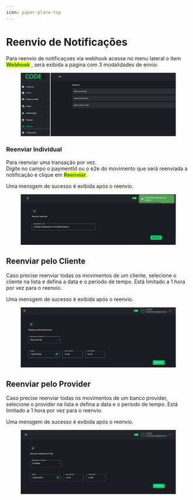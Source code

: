 ```yaml
---
icon: paper-plane-top
---
```


# Reenvio de Notificações

Para reenvio de notificaçoes via webhook acesse no menu lateral o ítem <mark style="color:green;">**Webhook**</mark> , será exibida a página com 3 modalidades de envio:

<figure><img src="../.gitbook/assets/image (15).png" alt=""><figcaption></figcaption></figure>

### Reenviar Individual

Para reenviar uma transação por vez.\
Digite no campo o paymentId ou o e2e do movimento que será reenviada a notificação e clique em <mark style="color:green;">**Reenviar**</mark>.

Uma mensgem de sucesso é exibida após o reenvio.

<figure><img src="../.gitbook/assets/image (17).png" alt=""><figcaption></figcaption></figure>

## Reenviar pelo Cliente

Caso precise reenviar todas os movimentos de um cliente, selecione o cliente na lista e defina a data e o período de tempo. Está limitado a 1 hora por vez para o reenvio.

Uma mensgem de sucesso é exibida após o reenvio.

<figure><img src="../.gitbook/assets/image (18).png" alt=""><figcaption></figcaption></figure>

## Reenviar pelo Provider

Caso precise reenviar todas os movimentos de um banco provider, selecione o provider na lista e defina a data e o período de tempo. Está limitado a 1 hora por vez para o reenvio.

Uma mensgem de sucesso é exibida após o reenvio.

<figure><img src="../.gitbook/assets/image (19).png" alt=""><figcaption></figcaption></figure>

